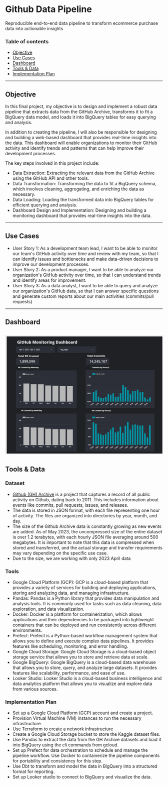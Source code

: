 # Github Data Pipeline

Reproducible end-to-end data pipeline to transform ecommerce purchase data into actionable insights

### Table of contents
- [Objective](#introduction)
- [Use Cases](#use-cases)
- [Dashboard](#dashboard)
- [Tools & Data](#tools-data)
- [Implementation Plan](#implementation-plan)
---

## Objective

In this final project, my objective is to design and implement a robust data pipeline that extracts data from the GitHub Archive, transforms it to fit a BigQuery data model, and loads it into BigQuery tables for easy querying and analysis.

In addition to creating the pipeline, I will also be responsible for designing and building a web-based dashboard that provides real-time insights into the data. This dashboard will enable organizations to monitor their GitHub activity and identify trends and patterns that can help improve their development processes.

The key steps involved in this project include:
- Data Extraction: Extracting the relevant data from the GitHub Archive using the GitHub API and other tools.
- Data Transformation: Transforming the data to fit a BigQuery schema, which involves cleaning, aggregating, and enriching the data as necessary.
- Data Loading: Loading the transformed data into BigQuery tables for efficient querying and analysis.
- Dashboard Design and Implementation: Designing and building a monitoring dashboard that provides real-time insights into the data.

---

## Use Cases
- User Story 1: As a development team lead, I want to be able to monitor our team's GitHub activity over time and review with my team, so that I can identify issues and bottlenecks and make data-driven decisions to improve our development processes.
- User Story 2: As a product manager, I want to be able to analyze our organization's GitHub activity over time, so that I can understand trends and identify areas for improvement.
- User Story 3: As a data analyst, I want to be able to query and analyze our organization's GitHub data, so that I can answer specific questions and generate custom reports about our main activities (commits/pull requests)
---

## Dashboard
![github-data-pipeline](images/Dashboard.png)
---

## Tools & Data 
### **Dataset**
- [Github (GH) Archive](https://www.gharchive.org/) is a project that captures a record of all public activity on Github, dating back to 2011. This includes information about events like commits, pull requests, issues, and releases. 
- The data is stored in JSON format, with each file representing one hour of activity. The files are organized into directories by year, month, and day.
- The size of the Github Archive data is constantly growing as new events are added. As of May 2023, the uncompressed size of the entire dataset is over 1.2 terabytes, with each hourly JSON file averaging around 500 megabytes. It is important to note that this data is compressed when stored and transferred, and the actual storage and transfer requirements may vary depending on the specific use case.
- Due to the size, we are working with only 2023 April data

### **Tools** 
- Google Cloud Platform (GCP): GCP is a cloud-based platform that provides a variety of services for building and deploying applications, storing and analyzing data, and managing infrastructure.
- Pandas: Pandas is a Python library that provides data manipulation and analysis tools. It is commonly used for tasks such as data cleaning, data exploration, and data visualization. 
- Docker: Docker is a platform for containerization, which allows applications and their dependencies to be packaged into lightweight containers that can be deployed and run consistently across different environments. 
- Prefect: Prefect is a Python-based workflow management system that allows you to define and execute complex data pipelines. It provides features like scheduling, monitoring, and error handling.
- Google Cloud Storage: Google Cloud Storage is a cloud-based object storage service that allows you to store and retrieve data at scale. 
- Google BigQuery: Google BigQuery is a cloud-based data warehouse that allows you to store, query, and analyze large datasets. It provides features like scalability, performance, and ease of use.
- Looker Studio: Looker Studio is a cloud-based business intelligence and data analytics platform that allows you to visualize and explore data from various sources. 

### **Implementation Plan** 

- Set up a Google Cloud Platform (GCP) account and create a project.
- Provision Virtual Machine (VM) instances to run the necessary infrastructure.
- Use Terraform to create a network infrastructure
- Create a Google Cloud Storage bucket to store the Kaggle dataset files.
- Use Pandas to extract the data from the GH Archive datasets and load it into BigQuery using the cli commands from gcloud.
- Set up Prefect for data orchestration to schedule and manage the pipeline workflow. Use Docker to containerize the pipeline components for portability and consistency for this step.
- Use Dbt to transform and model the data in BigQuery into a structured format for reporting.
- Set up Looker studio to connect to BigQuery and visualize the data.

